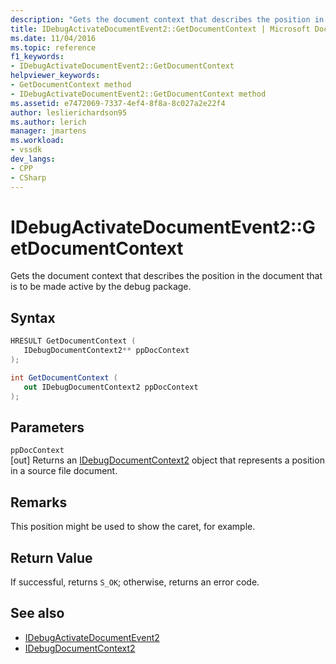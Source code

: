 ```yaml
---
description: "Gets the document context that describes the position in the document that is to be made active by the debug package."
title: IDebugActivateDocumentEvent2::GetDocumentContext | Microsoft Docs
ms.date: 11/04/2016
ms.topic: reference
f1_keywords:
- IDebugActivateDocumentEvent2::GetDocumentContext
helpviewer_keywords:
- GetDocumentContext method
- IDebugActivateDocumentEvent2::GetDocumentContext method
ms.assetid: e7472069-7337-4ef4-8f8a-8c027a2e22f4
author: leslierichardson95
ms.author: lerich
manager: jmartens
ms.workload:
- vssdk
dev_langs:
- CPP
- CSharp
---
```

# IDebugActivateDocumentEvent2::GetDocumentContext
Gets the document context that describes the position in the document that is to be made active by the debug package.

## Syntax

```cpp
HRESULT GetDocumentContext ( 
   IDebugDocumentContext2** ppDocContext
);
```

```csharp
int GetDocumentContext ( 
   out IDebugDocumentContext2 ppDocContext
);
```

## Parameters
`ppDocContext`\
[out] Returns an [IDebugDocumentContext2](../../../extensibility/debugger/reference/idebugdocumentcontext2.md) object that represents a position in a source file document.

## Remarks
 This position might be used to show the caret, for example.

## Return Value
 If successful, returns `S_OK`; otherwise, returns an error code.

## See also
- [IDebugActivateDocumentEvent2](../../../extensibility/debugger/reference/idebugactivatedocumentevent2.md)
- [IDebugDocumentContext2](../../../extensibility/debugger/reference/idebugdocumentcontext2.md)

